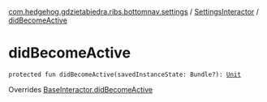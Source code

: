 [com.hedgehog.gdzietabiedra.ribs.bottomnav.settings](../index.md) / [SettingsInteractor](index.md) / [didBecomeActive](./did-become-active.md)

# didBecomeActive

`protected fun didBecomeActive(savedInstanceState: Bundle?): `[`Unit`](https://kotlinlang.org/api/latest/jvm/stdlib/kotlin/-unit/index.html)

Overrides [BaseInteractor.didBecomeActive](../../com.uber.rib.core/-base-interactor/did-become-active.md)

